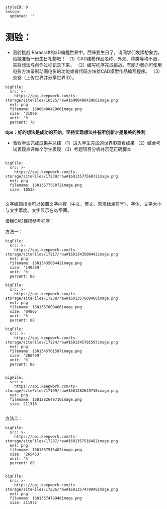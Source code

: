 

```@Lesson
styleID: 0
lesson:
  updated: ''

```


# **测验：**
   
* 测验挑战
 Paracraft的3D编程世界中，西咪要生日了，请同学们发挥想象力，给她准备一份生日礼物吧！
  （1）CAD建模作品名称、外观、种类等均不限，需将想法与创作过程记录下来。
  （2）编写程序完成挑战，有能力者亦可使用电影方块录制动画电影的功能或者代码方块给CAD模型作品编写程序。
  （3）交卷（上传世界并分享世界ID）。
 
 
```@BigFile
bigFile:
  src: >-
    https://api.keepwork.com/ts-storage/siteFiles/16525/raw#1600048042966image.png
  ext: png
  filename: 1600048042966image.png
  size: '31096'
  unit: '%'
  percent: 70

```


   **tips：好的想法是成功的开始，坚持实现想法并有所创新才是最终的胜利**
* 验收学生完成成果并总结
  （1）进入学生完成的世界ID查看成果
  （2）结合考试表现点评每个学生表现
  （3）考题项目分析并示范正确脚本
  
  
 
```@BigFile

bigFile:
  src: >-
    https://api.keepwork.com/ts-storage/siteFiles/17239/raw#1601357756072image.png
  ext: png
  filename: 1601357756072image.png
  size: 10532
          
```
文字编辑指令可以设置文字内容（中文、英文、常规标点符号）、字体、文字大小与文字厚度。文字显示在xy平面。

  
  蛋糕CAD建模参考程序：
  
 
 
 方法一：

```@BigFile
bigFile:
  src: >-
    https://api.keepwork.com/ts-storage/siteFiles/17217/raw#1601343508442image.png
  ext: png
  filename: 1601343508442image.png
  size: '149259'
  unit: '%'
  percent: 80

```




```@BigFile
bigFile:
  src: >-
    https://api.keepwork.com/ts-storage/siteFiles/17238/raw#1601357608406image.png
  ext: png
  filename: 1601357608406image.png
  size: '84805'
  unit: '%'
  percent: 80

```



```@BigFile
bigFile:
  src: >-
    https://api.keepwork.com/ts-storage/siteFiles/17224/raw#1601345701597image.png
  ext: png
  filename: 1601345701597image.png
  size: '266459'
  unit: '%'
  percent: 80

```






```@BigFile

bigFile:
  src: >-
    https://api.keepwork.com/ts-storage/siteFiles/17199/raw#1601282649710image.png
  ext: png
  filename: 1601282649710image.png
  size: 211316
          
```

方法二：

```@BigFile
bigFile:
  src: >-
    https://api.keepwork.com/ts-storage/siteFiles/17237/raw#1601357516482image.png
  ext: png
  filename: 1601357516482image.png
  size: '265453'
  unit: '%'
  percent: 80

```



```@BigFile

bigFile:
  src: >-
    https://api.keepwork.com/ts-storage/siteFiles/17236/raw#1601357478948image.png
  ext: png
  filename: 1601357478948image.png
  size: 211972
          
```